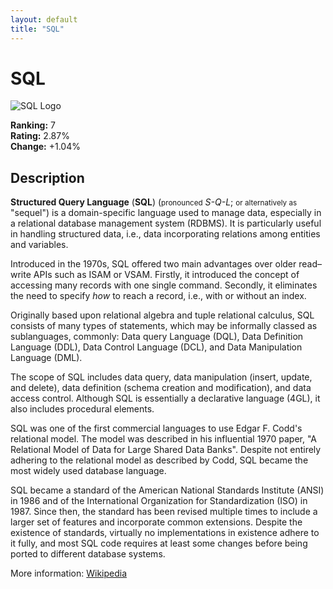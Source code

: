 ```yaml
---
layout: default
title: "SQL"
---
```

# SQL

![SQL Logo](https://upload.wikimedia.org/wikipedia/commons/thumb/a/aa/SQL_ANATOMY_wiki.svg/1920px-SQL_ANATOMY_wiki.svg.png)

**Ranking:** 7  
**Rating:** 2.87%  
**Change:** +1.04%

## Description

<p class="mw-empty-elt">
</p>




<p><b>Structured Query Language</b> (<b>SQL</b>) (<small>pronounced</small> <span></span> <i>S-Q-L</i>; <small>or alternatively as</small> <span></span> "sequel") is a domain-specific language used to manage data, especially in a relational database management system (RDBMS). It is particularly useful in handling structured data, i.e., data incorporating relations among entities and variables.
</p><p>Introduced in the 1970s, SQL offered two main advantages over older read–write APIs such as ISAM or VSAM. Firstly, it introduced the concept of accessing many records with one single command. Secondly, it eliminates the need to specify <i>how</i> to reach a record, i.e., with or without an index.
</p><p>Originally based upon relational algebra and tuple relational calculus, SQL consists of many types of statements, which may be informally classed as sublanguages, commonly: Data query Language (DQL), Data Definition Language (DDL), Data Control Language (DCL), and Data Manipulation Language (DML).
</p><p>The scope of SQL includes data query, data manipulation (insert, update, and delete), data definition (schema creation and modification), and data access control. Although SQL is essentially a declarative language (4GL), it also includes procedural elements.
</p><p>SQL was one of the first commercial languages to use Edgar F. Codd's relational model. The model was described in his influential 1970 paper, "A Relational Model of Data for Large Shared Data Banks".  Despite not entirely adhering to the relational model as described by Codd, SQL became the most widely used database language.
</p><p>SQL became a standard of the American National Standards Institute (ANSI) in 1986 and of the International Organization for Standardization (ISO) in 1987. Since then, the standard has been revised multiple times to include a larger set of features and incorporate common extensions. Despite the existence of standards, virtually no implementations in existence adhere to it fully, and most SQL code requires at least some changes before being ported to different database systems.
</p>



More information: [Wikipedia](https://en.wikipedia.org/wiki/SQL)
